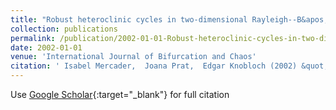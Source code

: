 ```yaml
---
title: "Robust heteroclinic cycles in two-dimensional Rayleigh--B&apos;enard convection without Boussinesq symmetry"
collection: publications
permalink: /publication/2002-01-01-Robust-heteroclinic-cycles-in-two-dimensional-Rayleigh-Benard-convection-without-Boussinesq-symmetry
date: 2002-01-01
venue: 'International Journal of Bifurcation and Chaos'
citation: ' Isabel Mercader,  Joana Prat,  Edgar Knobloch (2002) &quot;Robust heteroclinic cycles in two-dimensional Rayleigh--B&amp;apos;enard convection without Boussinesq symmetry.&quot; <i>International Journal of Bifurcation and Chaos</i>. 12, 2501--2522.'
---
```

Use [Google Scholar](https://scholar.google.com/scholar?q=Robust+heteroclinic+cycles+in+two+dimensional+Rayleigh++B&#x27;enard+convection+without+Boussinesq+symmetry){:target="_blank"} for full citation